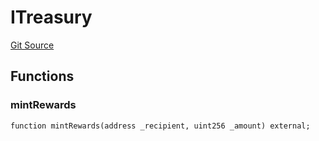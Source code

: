 # ITreasury
[Git Source](https://github.com/KlimaDAO/klimadao-solidity/blob/29fd912e7e35bfd36ad9c6e57c2a312d3aed3640/src/protocol/staking/regular/KlimaStakingDistributor_v4.sol)


## Functions
### mintRewards


```solidity
function mintRewards(address _recipient, uint256 _amount) external;
```

